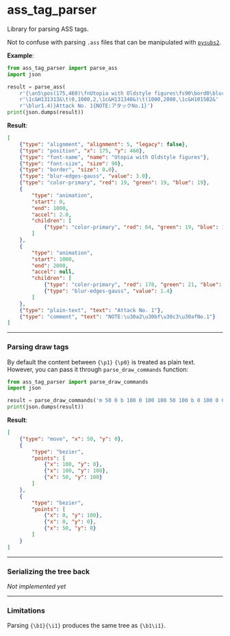 ass_tag_parser
==============

Library for parsing ASS tags.

Not to confuse with parsing `.ass` files that can be manipulated with
[`pysubs2`](https://github.com/tkarabela/pysubs2).


**Example**:

```python
from ass_tag_parser import parse_ass
import json

result = parse_ass(
    r'{\an5\pos(175,460)\fnUtopia with Oldstyle figures\fs90\bord0\blur3'
    r'\1c&H131313&\t(0,1000,2,\1c&H131340&)\t(1000,2000,\1c&H1015B2&'
    r'\blur1.4)}Attack No. 1{NOTE:アタックNo.1}')
print(json.dumps(result))
```

**Result**:

```json
[
    {"type": "alignment", "alignment": 5, "legacy": false},
    {"type": "position", "x": 175, "y": 460},
    {"type": "font-name", "name": "Utopia with Oldstyle figures"},
    {"type": "font-size", "size": 90},
    {"type": "border", "size": 0.0},
    {"type": "blur-edges-gauss", "value": 3.0},
    {"type": "color-primary", "red": 19, "green": 19, "blue": 19},
    {
        "type": "animation",
        "start": 0,
        "end": 1000,
        "accel": 2.0,
        "children": [
            {"type": "color-primary", "red": 64, "green": 19, "blue": 19}
        ]
    },
    {
        "type": "animation",
        "start": 1000,
        "end": 2000,
        "accel": null,
        "children": [
            {"type": "color-primary", "red": 178, "green": 21, "blue": 16},
            {"type": "blur-edges-gauss", "value": 1.4}
        ]
    },
    {"type": "plain-text", "text": "Attack No. 1"},
    {"type": "comment", "text": "NOTE:\u30a2\u30bf\u30c3\u30afNo.1"}
]
```

---

### Parsing draw tags

By default the content between `{\p1}` `{\p0}` is treated as plain text.  
However, you can pass it through `parse_draw_commands` function:

```python
from ass_tag_parser import parse_draw_commands
import json

result = parse_draw_commands('m 50 0 b 100 0 100 100 50 100 b 0 100 0 0 50 0')
print(json.dumps(result))
```

**Result**:

```json
[
    {"type": "move", "x": 50, "y": 0},
    {
        "type": "bezier",
        "points": [
            {"x": 100, "y": 0},
            {"x": 100, "y": 100},
            {"x": 50, "y": 100}
        ]
    },
    {
        "type": "bezier",
        "points": [
            {"x": 0, "y": 100},
            {"x": 0, "y": 0},
            {"x": 50, "y": 0}
        ]
    }
]
```

---

### Serializing the tree back

*Not implemented yet*

---

### Limitations

Parsing `{\b1}{\i1}` produces the same tree as `{\b1\i1}`.
